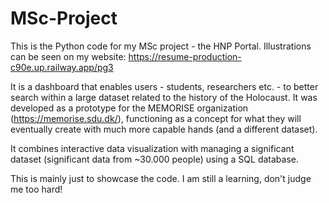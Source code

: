 # MSc-Project

This is the Python code for my MSc project - the HNP Portal. 
Illustrations can be seen on my website: https://resume-production-c90e.up.railway.app/pg3

It is a dashboard that enables users - students, researchers etc. - to better search within a large dataset related to the history of the Holocaust. It was developed as a prototype for the MEMORISE organization (https://memorise.sdu.dk/), functioning as a concept for what they will eventually create with much more capable hands (and a different dataset).

It combines interactive data visualization with managing a significant dataset (significant data from ~30.000 people) using a SQL database.

This is mainly just to showcase the code. I am still a learning, don't judge me too hard!
